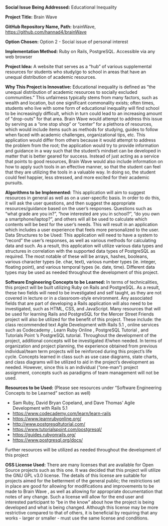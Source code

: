 **Social Issue Being Addressed:** Educational Inequality

**Project Title:** Brain Wave

**GitHub Repository Name, Path:** brainWave, https://github.com/hannad4/brainWave

**Option Chosen:** Option 2 - Social issue of personal interest

**Implementation Method:** Ruby on Rails, PostgreSQL. Accessible via any web browser

**Project Idea:** A website that serves as a “hub” of various supplemental resources for students
who study/go to school in areas that have an unequal distribution of academic resources.

**Why This Project is Innovative:**
Educational inequality is defined as “the unequal distribution of academic resources to
socially excluded communities.” This unfairness typically stems from many factors, such as
wealth and location, but one significant commonality exists; often times, students who live with
some form of educational inequality will find school to be increasingly difficult, which in turn
could lead to an increasing amount of "drop-outs" for that area. Brain Wave would attempt to
address this issue by serving as a “one stop shop” or “center” for a plethora of resources, which
would include items such as methods for studying, guides to follow when faced with academic
challenges, organizational tips, etc. This application would differ from others because it would
attempt to address the problem from the root; the application would try to provide information
and guidance in a way such that the student’s mindset can be developed in matter that is better
geared for success. Instead of just acting as a service that points to good resources, Brain Wave
would also include information on how to apply such tools in an effective manner, so that the
student can feel that they are utilizing the tools in a valuable way. In doing so, the student could
feel happier, less stressed, and more excited for their academic pursuits.

**Algorithms to be Implemented:**
This application will aim to suggest resources in general as well as on a user-specific
basis. In order to do this, it will ask the user questions, and then suggest the appropriate
resources/guidance based on the user’s responses. Questions such as “what grade are you in?”,
“how interested are you in school?”, “do you own a smartphone/laptop?”, and others will all be
used to calculate which contents will be best for the user’s needs. This will result in an
application which includes a user experience that feels more personalized to the user.
Data Structures to be Used:
This application will need to have a system to “record” the user’s responses, as well as
various methods for calculating data and such. As a result, this application will utilize various
data types and structures in correlation with the supported data types of PostgreSQL as required.
The most notable of these will be arrays, hashes, booleans, various character types (ie. char,
text), various number types (ie. integer, floating point), and various temporal types (ie. date,
time). Different data types may be used as needed throughout the development of this project.

**Software Engineering Concepts to be Learned:**
In terms of technicalities, this project will be built utilizing Ruby on Rails and
PostgreSQL. As a result, these two fields will need to be investigated and self taught, as they are
not covered in lecture or in a classroom-style environment. Any associated fields that are part of
developing a Rails application will also need to be investigated, such as HTML, CSS, and
JavaScript. Many resources that will be used for learning Rails and PostgreSQL for the Mercer
Street Friends project will also be utilized for the benefit of this project. These include: the class
recommended text Agile Development with Rails 5.1 , online services such as Codecademy ,
Learn Ruby Online , PostgreSQL Tutorial , and Tutorials Point ’s PostgreSQL tutorial.
Throughout the development of the project, additional concepts will be investigated if/when
needed.
In terms of organization and project planning, the experience obtained from previous
individual/team term projects will be reinforced during this project’s life cycle. Concepts learned
in class such as use case diagrams, state charts, and class diagrams will be utilized to aid in the
project’s development as needed. However, since this is an individual (“one-man”) project
assignment, concepts such as paradigms of team management will not be used.


**Resources to be Used:**
(Please see resources under “Software Engineering Concepts to be Learned” section as well)
- Sam Ruby, David Bryan Copeland, and Dave Thomas’ Agile Development with Rails 5.1
- https://www.codecademy.com/learn/learn-rails
- https://www.learnrubyonline.org/
- http://www.postgresqltutorial.com/
- https://www.tutorialspoint.com/postgresql/
- https://guides.rubyonrails.org/
- https://www.postgresql.org/docs/

Further resources will be utilized as needed throughout the development of this project

**OSS License Used:**
There are many licenses that are available for Open Source projects such as this one.
It was decided that this project will utilize the GNU GPL v3.0 license. The details of this
license are suitable for projects aimed for the betterment of the general public; the restrictions set
in place are good for allowing for modifications and improvements to be made to Brain Wave , as
well as allowing for appropriate documentation that notes of any change. Such a license will
allow for the end user and interested participant to “be in the know” about how the project is
being developed and what is being changed. Although this license may be more restrictive
compared to that of others, it is beneficial by requiring that any works - larger or smaller - must
use the same license and conditions.

